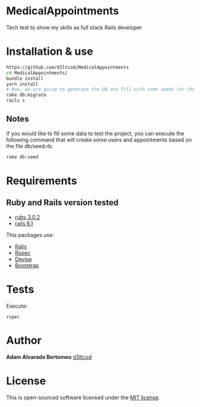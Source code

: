 # MedicalAppointments
Tech test to show my skills as full stack Rails developer

# Installation & use

```bash
https://github.com/d3ltcod/MedicalAppointments
cd MedicalAppointments/
bundle install
yarn install
# Now, we are going to generate the DB and fill with some seeds for the example
rake db:migrate
rails s
```
## Notes
If you would like to fill some data to test the project, you can execute the following command that will create some users and appointments based on the file db/seed.rb:
```bash
rake db:seed
```
# Requirements

## Ruby and Rails version tested
* [ruby 3.0.2](https://www.ruby-lang.org/en/news/2021/07/07/ruby-3-0-2-released/)
* [rails 6.1](https://guides.rubyonrails.org/6_1_release_notes.html)

This packages use:
* [Ralix](https://github.com/ralixjs/ralix)
* [Rspec](https://rspec.info/)
* [Devise](https://github.com/heartcombo/devise)
* [Bootstrap](https://getbootstrap.com/)
# Tests

Execute:

```
rspec
```

# Author

**Adam Alvarado Bertomeu** [d3ltcod](https://github.com/d3ltcod)

# License
This is open-sourced software licensed under the [MIT license](http://opensource.org/licenses/MIT).